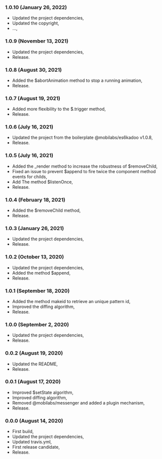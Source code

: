 ###

### 1.0.10 (January 26, 2022)

  * Updated the project dependencies,
  * Updated the copyright,
  * ...,


### 1.0.9 (November 13, 2021)

  * Updated the project dependencies,
  * Release.


### 1.0.8 (August 30, 2021)

  * Added the $abortAnimation method to stop a running animation,
  * Release.


### 1.0.7 (August 19, 2021)

  * Added more flexibility to the $.trigger method,
  * Release.


### 1.0.6 (July 16, 2021)

  * Updated the project from the boilerplate @mobilabs/es6kadoo v1.0.8,
  * Release.


### 1.0.5 (July 16, 2021)

  * Added the _render method to increase the robustness of $removeChild,
  * Fixed an issue to prevent $append to fire twice the component method events for childs,
  * Add The method $listenOnce,
  * Release.


### 1.0.4 (February 18, 2021)

  * Added the $removeChild method,
  * Release.


### 1.0.3 (January 26, 2021)

  * Updated the project dependencies,
  * Release.


### 1.0.2 (October 13, 2020)

  * Updated the project dependencies,
  * Added the method $append,
  * Release.


### 1.0.1 (September 18, 2020)

  * Added the method makeid to retrieve an unique pattern id,
  * Improved the diffing algorithm,
  * Release.


### 1.0.0 (September 2, 2020)

  * Updated the project dependencies,
  * Release.


### 0.0.2 (August 19, 2020)

  * Updated the README,
  * Release.


### 0.0.1 (August 17, 2020)

  * Improved $setState algorithm,
  * Improved diffing algorithm,
  * Removed @mobilabs/messenger and added a plugin mechanism,
  * Release.


### 0.0.0 (August 14, 2020)

  * First build,
  * Updated the project dependencies,
  * Updated travis.yml,
  * First release candidate,
  * Release.
